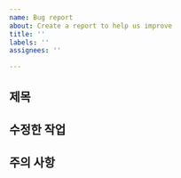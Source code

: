 ```yaml
---
name: Bug report
about: Create a report to help us improve
title: ''
labels: ''
assignees: ''

---
```


## 제목

## 수정한 작업

## 주의 사항
